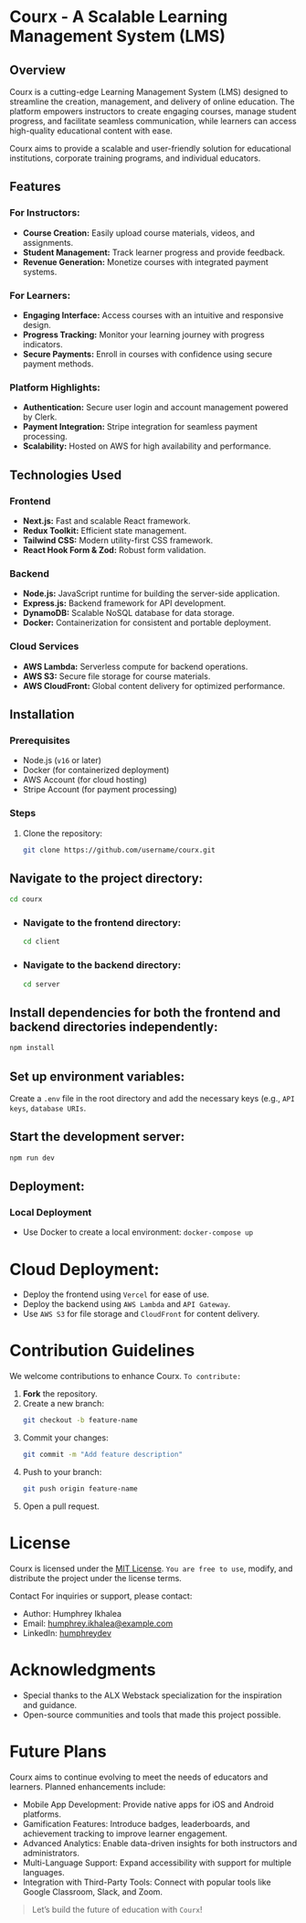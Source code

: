 # Courx - A Scalable Learning Management System (LMS)


## Overview

Courx is a cutting-edge Learning Management System (LMS) designed to streamline the creation, management, and delivery of online education. The platform empowers instructors to create engaging courses, manage student progress, and facilitate seamless communication, while learners can access high-quality educational content with ease.

Courx aims to provide a scalable and user-friendly solution for educational institutions, corporate training programs, and individual educators.


## Features

### For Instructors:
- **Course Creation:** Easily upload course materials, videos, and assignments.
- **Student Management:** Track learner progress and provide feedback.
- **Revenue Generation:** Monetize courses with integrated payment systems.

### For Learners:
- **Engaging Interface:** Access courses with an intuitive and responsive design.
- **Progress Tracking:** Monitor your learning journey with progress indicators.
- **Secure Payments:** Enroll in courses with confidence using secure payment methods.

### Platform Highlights:
- **Authentication:** Secure user login and account management powered by Clerk.
- **Payment Integration:** Stripe integration for seamless payment processing.
- **Scalability:** Hosted on AWS for high availability and performance.


## Technologies Used

### Frontend
- **Next.js:** Fast and scalable React framework.
- **Redux Toolkit:** Efficient state management.
- **Tailwind CSS:** Modern utility-first CSS framework.
- **React Hook Form & Zod:** Robust form validation.

### Backend
- **Node.js:** JavaScript runtime for building the server-side application.
- **Express.js:** Backend framework for API development.
- **DynamoDB:** Scalable NoSQL database for data storage.
- **Docker:** Containerization for consistent and portable deployment.

### Cloud Services
- **AWS Lambda:** Serverless compute for backend operations.
- **AWS S3:** Secure file storage for course materials.
- **AWS CloudFront:** Global content delivery for optimized performance.


## Installation

### Prerequisites
- Node.js (`v16` or later)
- Docker (for containerized deployment)
- AWS Account (for cloud hosting)
- Stripe Account (for payment processing)

### Steps
1. Clone the repository:
   ```bash
   git clone https://github.com/username/courx.git
   ```

## Navigate to the project directory:
   ```bash
   cd courx
   ```

 - ### Navigate to the frontend directory:
      ```bash
      cd client
      ```

 - ### Navigate to the backend directory:
      ```bash
      cd server
      ```

## Install dependencies for both the frontend and backend directories independently:
```bash
npm install
```

## Set up environment variables:
Create a `.env` file in the root directory and add the necessary keys (e.g., `API keys`, `database URIs`.

## Start the development server:
   ```bash
   npm run dev
   ```

## Deployment:
### Local Deployment
- Use Docker to create a local environment:
`docker-compose up`

# Cloud Deployment:
- Deploy the frontend using `Vercel` for ease of use.
- Deploy the backend using `AWS Lambda` and `API Gateway`.
- Use `AWS S3` for file storage and `CloudFront` for content delivery.


# Contribution Guidelines

We welcome contributions to enhance Courx. 
`To contribute:`

1. **Fork** the repository.
2. Create a new branch:
   ```bash
   git checkout -b feature-name
3. Commit your changes:
   ```bash
   git commit -m "Add feature description"
4. Push to your branch:
   ```bash
   git push origin feature-name
5. Open a pull request.


# License
Courx is licensed under the [MIT License](https://chatgpt.com/c/LICENSE). `You are free to use`, modify, and distribute the project under the license terms.


Contact
For inquiries or support, please contact:

- Author: Humphrey Ikhalea
- Email: [humphrey.ikhalea@example.com](mailto:humphrey.ikhalea@example.com)
- LinkedIn: [humphreydev](https://www.linkedin.com/in/humphreydev)


# Acknowledgments
- Special thanks to the ALX Webstack specialization for the inspiration and guidance.
- Open-source communities and tools that made this project possible.


# Future Plans
Courx aims to continue evolving to meet the needs of educators and learners. Planned enhancements include:

- Mobile App Development: Provide native apps for iOS and Android platforms.
- Gamification Features: Introduce badges, leaderboards, and achievement tracking to improve learner engagement.
- Advanced Analytics: Enable data-driven insights for both instructors and administrators.
- Multi-Language Support: Expand accessibility with support for multiple languages.
- Integration with Third-Party Tools: Connect with popular tools like Google Classroom, Slack, and Zoom.


> Let’s build the future of education with `Courx`!
